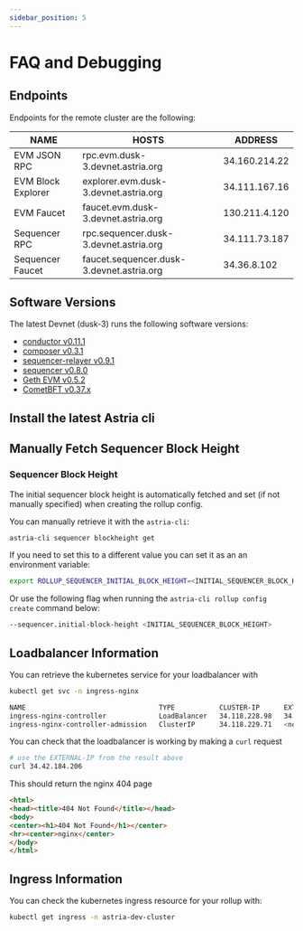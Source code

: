```yaml
---
sidebar_position: 5
---
```


# FAQ and Debugging

<!--@include: ./../components/_deployment-instructions-redirect.md-->

## Endpoints

Endpoints for the remote cluster are the following:

| NAME | HOSTS | ADDRESS |
|-----|-----|-----|
| EVM JSON RPC | rpc.evm.dusk-3.devnet.astria.org | 34.160.214.22 |
| EVM Block Explorer | explorer.evm.dusk-3.devnet.astria.org | 34.111.167.16 |
| EVM Faucet | faucet.evm.dusk-3.devnet.astria.org | 130.211.4.120 |
| Sequencer RPC | rpc.sequencer.dusk-3.devnet.astria.org | 34.111.73.187 |
| Sequencer Faucet | faucet.sequencer.dusk-3.devnet.astria.org | 34.36.8.102 |

## Software Versions

The latest Devnet (dusk-3) runs the following software versions:
- [conductor v0.11.1](https://github.com/astriaorg/astria/releases/tag/conductor-v0.11.1)
- [composer v0.3.1](https://github.com/astriaorg/astria/releases/tag/composer-v0.3.1)
- [sequencer-relayer v0.9.1](https://github.com/astriaorg/astria/releases/tag/sequencer-relayer-v0.9.1)
- [sequencer v0.8.0](https://github.com/astriaorg/astria/releases/tag/sequencer-v0.8.0)
- [Geth EVM v0.5.2](https://github.com/astriaorg/go-ethereum/releases/tag/geth1.13-v0.5.2)
- [CometBFT v0.37.x](https://github.com/cometbft/cometbft/releases/tag/v0.37.4)

## Install the latest Astria cli
<!--@include: ./../components/_cli-local.md-->

## Manually Fetch Sequencer Block Height

### Sequencer Block Height

The initial sequencer block height is automatically fetched and set
(if not manually specified) when creating the rollup config.

You can manually retrieve it with the `astria-cli`:

```bash
astria-cli sequencer blockheight get
```

If you need to set this to a different value
you can set it as an an environment variable:

```bash
export ROLLUP_SEQUENCER_INITIAL_BLOCK_HEIGHT=<INITIAL_SEQUENCER_BLOCK_HEIGHT>
```

Or use the following flag when running the `astria-cli rollup config create`
command below:

```bash
--sequencer.initial-block-height <INITIAL_SEQUENCER_BLOCK_HEIGHT>
```

## Loadbalancer Information

You can retrieve the kubernetes service for your loadbalancer with

```bash
kubectl get svc -n ingress-nginx
```

```bash
NAME                                 TYPE           CLUSTER-IP      EXTERNAL-IP     PORT(S)                      AGE
ingress-nginx-controller             LoadBalancer   34.118.228.98   34.42.184.206   80:31623/TCP,443:31357/TCP   57s
ingress-nginx-controller-admission   ClusterIP      34.118.229.71   <none>          443/TCP                      57s
```

You can check that the loadbalancer is working by making a `curl` request

```bash
# use the EXTERNAL-IP from the result above
curl 34.42.184.206 
```

This should return the nginx 404 page

```html
<html>
<head><title>404 Not Found</title></head>
<body>
<center><h1>404 Not Found</h1></center>
<hr><center>nginx</center>
</body>
</html>
```

## Ingress Information

You can check the kubernetes ingress resource for your rollup with:

```bash
kubectl get ingress -n astria-dev-cluster
```
